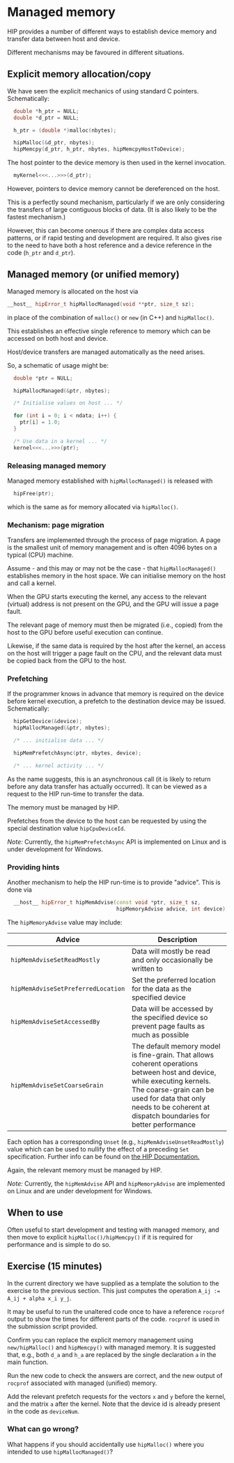 # Managed memory

HIP provides a number of different ways to establish device
memory and transfer data between host and device.

Different mechanisms may be favoured in different situations.

## Explicit memory allocation/copy

We have seen the explicit mechanics of using standard C pointers.
Schematically:

```cpp
  double *h_ptr = NULL;
  double *d_ptr = NULL;

  h_ptr = (double *)malloc(nbytes);

  hipMalloc(&d_ptr, nbytes);
  hipMemcpy(d_ptr, h_ptr, nbytes, hipMemcpyHostToDevice);
```

The host pointer to the device memory is then used in the kernel invocation.

```cpp
  myKernel<<<...>>>(d_ptr);
```

However, pointers to device memory cannot be dereferenced on the host.

This is a perfectly sound mechanism, particularly if we are only
considering the transfers of large contiguous blocks of data.
(It is also likely to be the fastest mechanism.)

However, this can become onerous if there are complex data access
patterns, or if rapid testing and development are required. It also
gives rise to the need to have both a host reference and a device
reference in the code (`h_ptr` and `d_ptr`).

## Managed memory (or unified memory)

Managed memory is allocated on the host via

```cpp
__host__ hipError_t hipMallocManaged(void **ptr, size_t sz);
```

in place of the combination of `malloc()` or `new` (in C++) and `hipMalloc()`.

This establishes an effective single reference to memory which can be
accessed on both host and device.

Host/device transfers are managed automatically as the need arises.

So, a schematic of usage might be:

```cpp
  double *ptr = NULL;

  hipMallocManaged(&ptr, nbytes);

  /* Initialise values on host ... */

  for (int i = 0; i < ndata; i++) {
    ptr[i] = 1.0;
  }

  /* Use data in a kernel ... */
  kernel<<<...>>>(ptr);
```

### Releasing managed memory

Managed memory established with `hipMallocManaged()` is released with

```cpp
  hipFree(ptr);
```

which is the same as for memory allocated via `hipMalloc()`.

### Mechanism: page migration

Transfers are implemented through the process of page migration.
A page is the smallest unit of memory management and is often
4096 bytes on a typical (CPU) machine.

Assume - and this may or may not be the case - that
`hipMallocManaged()` establishes memory in the host space.
We can initialise memory on the host and call a kernel.

When the GPU starts executing the kernel, any access to the
relevant (virtual) address is not present on the GPU, and
the GPU will issue a page fault.

The relevant page of memory must then be migrated (i.e., copied)
from the host to the GPU before useful execution can continue.

Likewise, if the same data is required by the host after the kernel,
an access on the host will trigger a page fault on the CPU, and the
relevant data must be copied back from the GPU to the host.

### Prefetching

If the programmer knows in advance that memory is required on the
device before kernel execution, a prefetch to the destination
device may be issued. Schematically:

```cpp
  hipGetDevice(&device);
  hipMallocManaged(&ptr, nbytes);

  /* ... initialise data ... */

  hipMemPrefetchAsync(ptr, nbytes, device);

  /* ... kernel activity ... */
```

As the name suggests, this is an asynchronous call (it is likely to return
before any data transfer has actually occurred).
It can be viewed as a request to the HIP run-time to transfer the
data.

The memory must be managed by HIP.

Prefetches from the device to the host can be requested by using the special
destination value `hipCpuDeviceId`.

*Note:* Currently, the `hipMemPrefetchAsync` API is implemented on Linux and is
under development for Windows.

### Providing hints

Another mechanism to help the HIP run-time is to provide "advice".
This is done via

```cpp
  __host__ hipError_t hipMemAdvise(const void *ptr, size_t sz,
                                   hipMemoryAdvise advice, int device);
```

The `hipMemoryAdvise` value may include:

|  Advice |  Description |
|---|---|
|   `hipMemAdviseSetReadMostly` |  Data will mostly be read and only occasionally be written to |
|   `hipMemAdviseSetPreferredLocation` |  Set the preferred location for the data as the specified device |
| `hipMemAdviseSetAccessedBy` | Data will be accessed by the specified device so prevent page faults as much as possible |
| `hipMemAdviseSetCoarseGrain` | The default memory model is fine-grain. That allows coherent operations between host and device, while executing kernels. The coarse-grain can be used for data that only needs to be coherent at dispatch boundaries for better performance |

Each option has a corresponding `Unset` (e.g., `hipMemAdviseUnsetReadMostly`) 
value which can be used to nullify the effect of a preceding `Set`
specification. Further info can be found on
[the HIP Documentation.](https://rocm.docs.amd.com/projects/HIP/en/latest/doxygen/html/group___global_defs.html)

Again, the relevant memory must be managed by HIP.

*Note:* Currently, the `hipMemAdvise` API and `hipMemoryAdvise` are implemented on
Linux and are under development for Windows.

## When to use

Often useful to start development and testing with managed memory, and
then move to explicit `hipMalloc()/hipMemcpy()` if it is required for
performance and is simple to do so.

## Exercise (15 minutes)

In the current directory we have supplied as a template the solution
to the exercise to the previous section. This just computes the
operation `A_ij := A_ij + alpha x_i y_j`.

It may be useful to run the unaltered code once to have a reference
`rocprof` output to show the times for different parts of the code.
`rocprof` is used in the submission script provided.

Confirm you can replace the explicit memory management using
`new/hipMalloc()` and `hipMemcpy()` with managed memory.
It is suggested that, e.g., both `d_a` and `h_a` are replaced
by the single declaration `a` in the main function.

Run the new code to check the answers are correct, and the new output
of `rocprof` associated with managed (unified) memory.

Add the relevant prefetch requests for the vectors `x` and `y` before
the kernel, and the matrix `a` after the kernel. Note that the device
id is already present in the code as `deviceNum`.

### What can go wrong?

What happens if you should accidentally use `hipMalloc()` where you intended
to use `hipMallocManaged()`?
